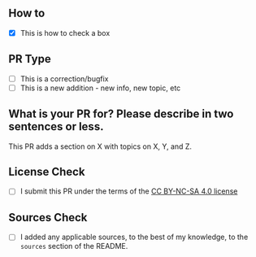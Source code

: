 ## How to
- [x] This is how to check a box

## PR Type
- [ ] This is a correction/bugfix
- [ ] This is a new addition - new info, new topic, etc

## What is your PR for? Please describe in two sentences or less.
This PR adds a section on X with topics on X, Y, and Z.

## License Check
- [ ] I submit this PR under the terms of the [CC BY-NC-SA 4.0 license](https://creativecommons.org/licenses/by-nc-sa/4.0/)

## Sources Check
- [ ] I added any applicable sources, to the best of my knowledge, to the `sources` section of the README.
